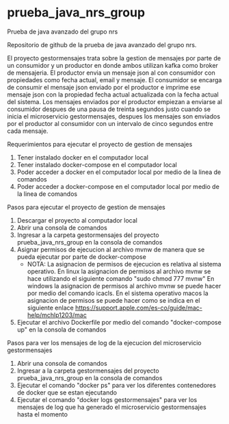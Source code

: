 # prueba_java_nrs_group
Prueba de java avanzado del grupo nrs

Repositorio de github de la prueba de java avanzado del grupo nrs.

El proyecto gestormensajes trata sobre la gestion de mensajes por parte de un consumidor y un productor en donde ambos utilizan kafka como broker de mensajeria. El productor envia un mensaje json al con consumidor con propiedades como fecha actual, email y mensaje. El consumidor se encarga de consumir el mensaje json enviado por el productor e imprime ese mensaje json con la propiedad fecha actual actualizada con la fecha actual del sistema. Los mensajes enviados por el productor empiezan a enviarse al consumidor despues de una pausa de treinta segundos justo cuando se inicia el microservicio gestormensajes, despues los mensajes son enviados por el productor al consumidor con un intervalo de cinco segundos entre cada mensaje.

Requerimientos para ejecutar el proyecto de gestion de mensajes

1. Tener instalado docker en el computador local
2. Tener instalado docker-compose en el computador local
3. Poder acceder a docker en el computador local por medio de la linea de comandos
4. Poder acceder a docker-compose en el computador local por medio de la linea de comandos

Pasos para ejecutar el proyecto de gestion de mensajes

1. Descargar el proyecto al computador local
2. Abrir una consola de comandos
3. Ingresar a la carpeta gestormensajes del proyecto prueba_java_nrs_group en la consola de comandos
4. Asignar permisos de ejecucion al archivo mvnw de manera que se pueda ejecutar por parte de docker-compose
    - NOTA: La asignacion de permisos de ejecucion es relativa al sistema operativo. En linux la asignacion de permisos al archivo mvnw se hace utilizando       el siguiente comando "sudo chmod 777 mvnw" En windows la asignacion de permisos al archivo mvnw se puede hacer por medio del comando icacls. En el         sistema operativo macos la asignacion de permisos se puede hacer como se indica en el siguiente enlace 
      https://support.apple.com/es-co/guide/mac-help/mchlp1203/mac
7. Ejecutar el archivo Dockerfile por medio del comando "docker-compose up" en la consola de comandos

Pasos para ver los mensajes de log de la ejecucion del microservicio gestormensajes

1. Abrir una consola de comandos
2. Ingresar a la carpeta gestormensajes del proyecto prueba_java_nrs_group en la consola de comandos
3. Ejecutar el comando "docker ps" para ver los diferentes contenedores de docker que se estan ejecutando
4. Ejecutar el comando "docker logs gestormensajes" para ver los mensajes de log que ha generado el microservicio gestormensajes hasta el momento
